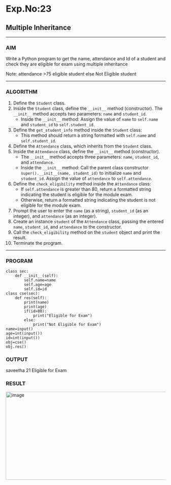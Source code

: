 # Exp.No:23  
## Multiple Inheritance

---

### AIM  
Write a Python program to get the name, attendance and Id of a student and check they are eligible for exam using multiple inheritance

Note: attendance >75 eligible student else Not Eligible student

---

### ALGORITHM

1. Define the `Student` class.
2. Inside the `Student` class, define the `__init__` method (constructor). The `__init__` method accepts two parameters: `name` and `student_id`.
    - Inside the `__init__` method: Assign the value of `name` to `self.name` and `student_id` to `self.student_id`.
3. Define the `get_student_info` method inside the `Student` class:
    - This method should return a string formatted with `self.name` and `self.student_id`.
4. Define the `Attendance` class, which inherits from the `Student` class.
5. Inside the `Attendance` class, define the `__init__` method (constructor).
    - The `__init__` method accepts three parameters: `name`, `student_id`, and `attendance`.
    - Inside the `__init__` method: Call the parent class constructor `super().__init__(name, student_id)` to initialize `name` and `student_id`. Assign the value of `attendance` to `self.attendance`.
6. Define the `check_eligibility` method inside the `Attendance` class:
    - If `self.attendance` is greater than 80, return a formatted string indicating the student is eligible for the module exam.
    - Otherwise, return a formatted string indicating the student is not eligible for the module exam.
7. Prompt the user to enter the `name` (as a string), `student_id` (as an integer), and `attendance` (as an integer).
8. Create an instance `student` of the `Attendance` class, passing the entered `name`, `student_id`, and `attendance` to the constructor.
9. Call the `check_eligibility` method on the `student` object and print the result.
10. Terminate the program.

---

### PROGRAM

```
class sec:
    def __init__(self):
        self.name=name
        self.age=age
        self.id=id
class cse(sec):
    def res(self):
        print(name)
        print(age)
        if(id>80):
            print("Eligible for Exam")
        else:
            print("Not Eligible for Exam")
name=input()
age=int(input())
id=int(input())
obj=cse()
obj.res()
```

### OUTPUT

saveetha
21
Eligible for Exam

### RESULT

<img width="606" height="278" alt="image" src="https://github.com/user-attachments/assets/1f5ecf12-a846-4ee0-aa31-5e66346f159a" />




